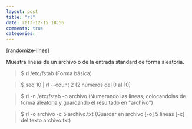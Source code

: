 ```yaml
---
layout: post
title: "rl"
date: 2013-12-15 18:56
comments: true
categories: 
---
```

[randomize-lines]

Muestra lineas de un archivo o de la entrada standard de forma aleatoria.

>$ rl /etc/fstab (Forma básica)

>$ seq 10 | rl --count 2 (2 números del 0 al 10)

>$ rl -n /etc/fstab -o archivo (Numerando las lineas, colocandolas de forma aleatoria y guardando el resultado en "archivo")

>$ rl -o archivo -c 5 archivo.txt (Guardar en archivo [-o] 5 lineas [-c] del texto archivo.txt)


